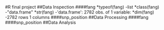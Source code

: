 #R final project
##Data Inspection
####fang
*typeof(fang)
  -list
*class(fang)
  -"data.frame"
*str(fang)
  -'data.frame':	2782 obs. of  1 variable:
*dim(fang)
  -2782 rows    1 columns
####snp_position
##Data Processing
####fang
####snp_position
##Data Analysis 